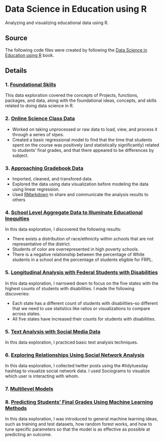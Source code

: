 # Data Science in Education using R
Analyzing and visualizing educational data using R.

## Source 
The following code files were created by following the [Data Science in Education using R](https://datascienceineducation.com/) book. 

## Details
### 1. [Foundational Skills](https://github.com/seyoung02227/Education-Data-Science/blob/main/06_foundation_skills.R)
This data exploration covered the concepts of Projects, functions, packages, and data, along with the foundational ideas, concepts, and skills related to doing data science in R. 

### 2. [Online Science Class Data](https://github.com/seyoung02227/Education-Data-Science/blob/main/07_online_science_class_data.R)
- Worked on taking unprocessed or raw data to load, view, and process it through a series of stpes. 
- Created a basic regressional model to find that the time that students spent on the course was positively (and statistically significantly) related to students’ final grades, and that there appeared to be differences by subject.

### 3. [Approaching Gradebook Data](https://github.com/seyoung02227/Education-Data-Science/blob/main/08_gradebook_data.R)
- Imported, cleaned, and transfored data. 
- Explored the data using data visualization before modeling the data using linear regression.
- Used [RMarkdown](https://rmarkdown.rstudio.com/) to share and communicate the analysis results to others 

### 4. [School Level Aggregate Data to Illuminate Educational Inequities](https://github.com/seyoung02227/Education-Data-Science/blob/main/09_educational_inequalities.R)
In this data exploration, I discovered the following results: 
- There exists a distribution of race/ethnicity within schools that are not representative of the district.
- Students of color are overrepresented in high poverty schools.
- There is a negative relationship between the percentage of White students in a school and the percentage of students eligible for FRPL.

### 5. [Longitudinal Analysis with Federal Students with Disabilities](https://github.com/seyoung02227/Education-Data-Science/blob/main/10_federal_students_with_disabilities.R)
In this data exploration, I narrowed down to focus on the five states with the highest counts of students with disabilities. I made the following discoveries:
- Each state has a different count of students with disabilities–so different that we need to use statistics like ratios or visualizations to compare across states.
- All five states have increased their counts for students with disabilities. 

### 5. [Text Analysis with Social Media Data](https://github.com/seyoung02227/Education-Data-Science/blob/main/11_SNS_sentiment_analysis.R)
In this data exploration, I practiced basic text analysis techniques.

### 6. [Exploring Relationships Using Social Network Analysis](https://github.com/seyoung02227/Education-Data-Science/blob/main/12_SNS_social_network.R)
In this data exploration, I collected twitter posts using the #tidytuesday hashtag to visualize social network data. I used Sociograms to visualize which user is interacting with whom.

### 7. [Multilevel Models](https://github.com/seyoung02227/Education-Data-Science/blob/main/13_multilevel_models.R)

### 8. [Predicting Students’ Final Grades Using Machine Learning Methods](https://github.com/seyoung02227/Education-Data-Science/blob/main/14_ML_predict_grade.R)
In this data exploration, I was introduced to general machine learning ideas, such as training and test datasets, how random forest works, and how to tune specific parameters so that the model is as effective as possible at predicting an outcome.
